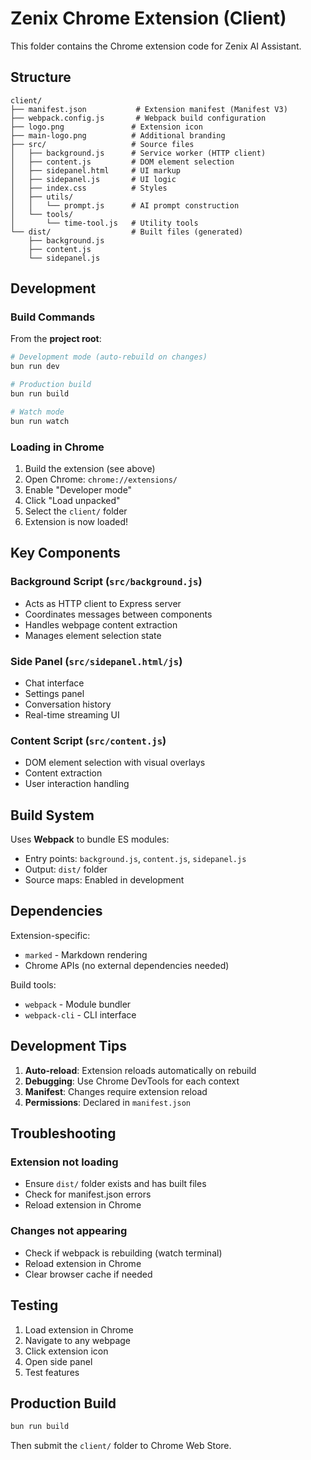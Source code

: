 # Zenix Chrome Extension (Client)

This folder contains the Chrome extension code for Zenix AI Assistant.

## Structure

```
client/
├── manifest.json           # Extension manifest (Manifest V3)
├── webpack.config.js       # Webpack build configuration
├── logo.png               # Extension icon
├── main-logo.png          # Additional branding
├── src/                   # Source files
│   ├── background.js      # Service worker (HTTP client)
│   ├── content.js         # DOM element selection
│   ├── sidepanel.html     # UI markup
│   ├── sidepanel.js       # UI logic
│   ├── index.css          # Styles
│   ├── utils/
│   │   └── prompt.js      # AI prompt construction
│   └── tools/
│       └── time-tool.js   # Utility tools
└── dist/                  # Built files (generated)
    ├── background.js
    ├── content.js
    └── sidepanel.js
```

## Development

### Build Commands

From the **project root**:

```bash
# Development mode (auto-rebuild on changes)
bun run dev

# Production build
bun run build

# Watch mode
bun run watch
```

### Loading in Chrome

1. Build the extension (see above)
2. Open Chrome: `chrome://extensions/`
3. Enable "Developer mode"
4. Click "Load unpacked"
5. Select the `client/` folder
6. Extension is now loaded!

## Key Components

### Background Script (`src/background.js`)
- Acts as HTTP client to Express server
- Coordinates messages between components
- Handles webpage content extraction
- Manages element selection state

### Side Panel (`src/sidepanel.html/js`)
- Chat interface
- Settings panel
- Conversation history
- Real-time streaming UI

### Content Script (`src/content.js`)
- DOM element selection with visual overlays
- Content extraction
- User interaction handling

## Build System

Uses **Webpack** to bundle ES modules:
- Entry points: `background.js`, `content.js`, `sidepanel.js`
- Output: `dist/` folder
- Source maps: Enabled in development

## Dependencies

Extension-specific:
- `marked` - Markdown rendering
- Chrome APIs (no external dependencies needed)

Build tools:
- `webpack` - Module bundler
- `webpack-cli` - CLI interface

## Development Tips

1. **Auto-reload**: Extension reloads automatically on rebuild
2. **Debugging**: Use Chrome DevTools for each context
3. **Manifest**: Changes require extension reload
4. **Permissions**: Declared in `manifest.json`

## Troubleshooting

### Extension not loading
- Ensure `dist/` folder exists and has built files
- Check for manifest.json errors
- Reload extension in Chrome

### Changes not appearing
- Check if webpack is rebuilding (watch terminal)
- Reload extension in Chrome
- Clear browser cache if needed

## Testing

1. Load extension in Chrome
2. Navigate to any webpage
3. Click extension icon
4. Open side panel
5. Test features

## Production Build

```bash
bun run build
```

Then submit the `client/` folder to Chrome Web Store.
